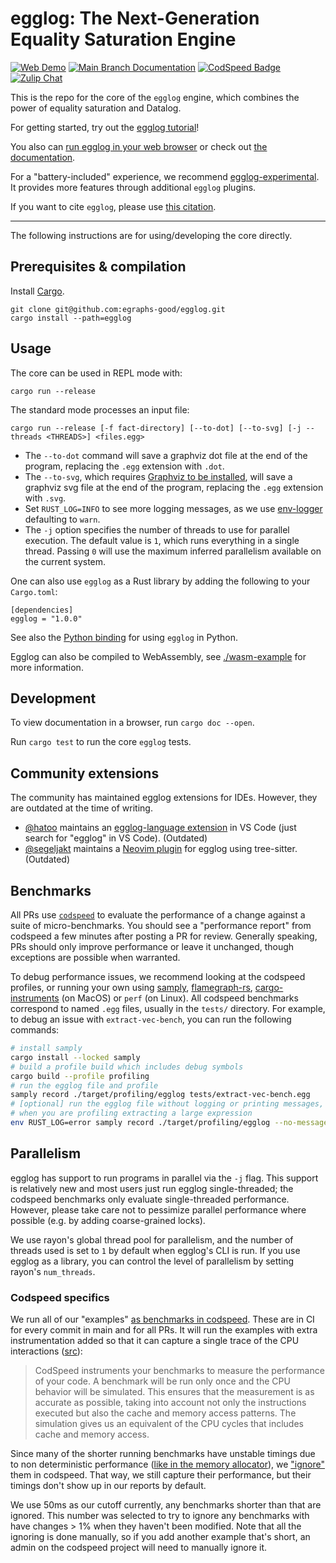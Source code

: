 # egglog: The Next-Generation Equality Saturation Engine

<a href="https://egraphs-good.github.io/egglog/">
    <img alt="Web Demo" src="https://img.shields.io/badge/-web demo-blue"></a>
<a href="https://egraphs-good.github.io/egglog/docs/egglog">
    <img alt="Main Branch Documentation" src="https://img.shields.io/badge/docs-main-blue"></a>
<a href="https://codspeed.io/egraphs-good/egglog">
    <img src="https://img.shields.io/endpoint?url=https://codspeed.io/badge.json" alt="CodSpeed Badge"/></a>
<a href="https://egraphs.zulipchat.com/#narrow/stream/375765-egglog">
    <img src="https://img.shields.io/badge/zulip-join%20chat-blue" alt="Zulip Chat"/></a>

This is the repo for the core of the `egglog` engine, which combines the power of equality saturation and Datalog.

For getting started, try out the [egglog tutorial](https://github.com/egraphs-good/egglog-tutorial)!

You also can [run egglog in your web browser](https://egraphs-good.github.io/egglog/) or check out [the documentation](https://egraphs-good.github.io/egglog/docs/egglog).

For a "battery-included" experience, we recommend [egglog-experimental](https://github.com/egraphs-good/egglog-experimental). It provides more features through additional `egglog` plugins.

If you want to cite `egglog`, please use [this citation](./CITATION.bib).

---

The following instructions are for using/developing the core directly.

## Prerequisites & compilation

Install [Cargo](https://doc.rust-lang.org/cargo/getting-started/installation.html).

```
git clone git@github.com:egraphs-good/egglog.git
cargo install --path=egglog
```

## Usage

The core can be used in REPL mode with:

```
cargo run --release
```

The standard mode processes an input file:

```
cargo run --release [-f fact-directory] [--to-dot] [--to-svg] [-j --threads <THREADS>] <files.egg>
```

* The `--to-dot` command will save a graphviz dot file at the end of the program, replacing the `.egg` extension with `.dot`.
* The `--to-svg`, which requires [Graphviz to be installed](https://graphviz.org/download/), will save a graphviz svg file at the end of the program, replacing the `.egg` extension with `.svg`.
* Set `RUST_LOG=INFO` to see more logging messages, as we use [env-logger](https://docs.rs/env_logger/latest/env_logger/) defaulting to `warn`.
* The `-j` option specifies the number of threads to use for parallel execution. The default value is `1`, which runs everything in a single thread. Passing `0` will use the maximum inferred parallelism available on the current system.

One can also use `egglog` as a Rust library by adding the following to your `Cargo.toml`:

```
[dependencies]
egglog = "1.0.0"
```

See also the [Python binding](https://github.com/egraphs-good/egglog-python) for using `egglog` in Python.

Egglog can also be compiled to WebAssembly, see [./wasm-example](./wasm-example) for more information.

## Development

To view documentation in a browser, run `cargo doc --open`.

Run `cargo test` to run the core `egglog` tests.

## Community extensions

The community has maintained egglog extensions for IDEs. However, they are outdated at the time of writing.

* [@hatoo](https://github.com/hatoo) maintains an [egglog-language extension](https://marketplace.visualstudio.com/items?itemName=hatookov.egglog-language) in VS Code (just search for "egglog" in VS Code). (Outdated)
* [@segeljakt](https://github.com/segeljakt) maintains a [Neovim plugin](https://github.com/segeljakt/tree-sitter-egg) for egglog using tree-sitter. (Outdated)

## Benchmarks

All PRs use [`codspeed`](https://codspeed.io/) to evaluate the performance of a
change against a suite of micro-benchmarks. You should see a "performance
report" from codspeed a few minutes after posting a PR for review. Generally
speaking, PRs should only improve performance or leave it unchanged, though
exceptions are possible when warranted.

To debug performance issues, we recommend looking at the codspeed profiles, or
running your own using
[samply](https://github.com/mstange/samply),
[flamegraph-rs](https://github.com/flamegraph-rs/flamegraph),
[cargo-instruments](https://github.com/cmyr/cargo-instruments) (on MacOS) or
`perf` (on Linux). All codspeed benchmarks correspond to named `.egg` files,
usually in the `tests/` directory. For example, to debug an issue with
`extract-vec-bench`, you can run the following commands:

```bash
# install samply
cargo install --locked samply
# build a profile build which includes debug symbols
cargo build --profile profiling
# run the egglog file and profile
samply record ./target/profiling/egglog tests/extract-vec-bench.egg
# [optional] run the egglog file without logging or printing messages, which can help reduce the stdout
# when you are profiling extracting a large expression
env RUST_LOG=error samply record ./target/profiling/egglog --no-messages tests/extract-vec-bench.egg
```

## Parallelism

egglog has support to run programs in parallel
via the `-j` flag. This support is relatively new and most users just run
egglog single-threaded; the codspeed benchmarks only evaluate single-threaded
performance. However, please take care not to pessimize parallel performance
where possible (e.g. by adding coarse-grained locks).

We use rayon's global thread pool for parallelism, and the number of threads used
is set to `1` by default when egglog's CLI is run. If you use egglog as a library, 
you can control the level of parallelism by setting rayon's `num_threads`.

### Codspeed specifics

We run all of our "examples" [as benchmarks in codspeed](https://codspeed.io/egraphs-good/egglog).
These are in CI for every commit in main and for all PRs. It will run the
examples with extra instrumentation added so that it can capture a single trace
of the CPU interactions
([src](https://docs.codspeed.io/features/understanding-the-metrics/)):

> CodSpeed instruments your benchmarks to measure the performance of your code.
> A benchmark will be run only once and the CPU behavior will be simulated.
> This ensures that the measurement is as accurate as possible, taking into
> account not only the instructions executed but also the cache and memory
> access patterns. The simulation gives us an equivalent of the CPU cycles that
> includes cache and memory access.

Since many of the shorter running benchmarks have unstable timings due to non
deterministic performance ([like in the memory
allocator](https://github.com/oxc-project/backlog/issues/89)), we
["ignore"](https://docs.codspeed.io/features/ignoring-benchmarks/) them in
codspeed. That way, we still capture their performance, but their timings don't
show up in our reports by default.

We use 50ms as our cutoff currently, any benchmarks shorter than that are
ignored. This number was selected to try to ignore any benchmarks with have
changes > 1% when they haven't been modified. Note that all the ignoring is
done manually, so if you add another example that's short, an admin on the
codspeed project will need to manually ignore it.


